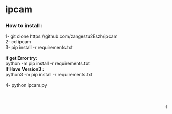 <h1>ipcam</h1>
<h3>How to install :</h3>
1- git clone https://github.com/zangestu2Eszh/ipcam<br/>
2- cd ipcam<br/>
3- pip install -r requirements.txt<br/><br/>
<b>if get Error try:</b><br/>
python -m pip install -r requirements.txt<br/>
<b>If Have Version3 :</b><br/>
python3 -m pip install -r requirements.txt<br/><br/>
4- python ipcam.py<br/>
<marquee><h1><b>created by szh</b></h1></marquee>
